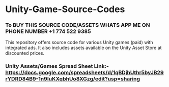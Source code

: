 # Unity-Game-Source-Codes
### To BUY THIS SOURCE CODE/ASSETS WHATS APP ME ON PHONE NUMBER +1 774 522 9385 
This repository offers source code for various Unity games (paid) with integrated ads. It also includes assets available on the Unity Asset Store at discounted prices.

### Unity Assets/Games Spread Sheet Link:- https://docs.google.com/spreadsheets/d/1qBDjhUthr5byJB29rYDRD84B9-1n9IuKXqbhUo8XGzg/edit?usp=sharing


